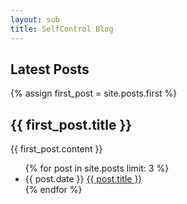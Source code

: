 ```yaml
---
layout: sub
title: SelfControl Blog
---
```


<h2>Latest Posts</h2>

{% assign first_post = site.posts.first %}
<div id="first_post">
  <h2>{{ first_post.title }}</h2>
  <div>
    {{ first_post.content }}
  </div>
</div>

<ul>
  {% for post in site.posts limit: 3 %}
    <li>{{ post.date }} <a href="{{ post.url }}">{{ post.title }}</a></li>
  {% endfor %}
</ul>

